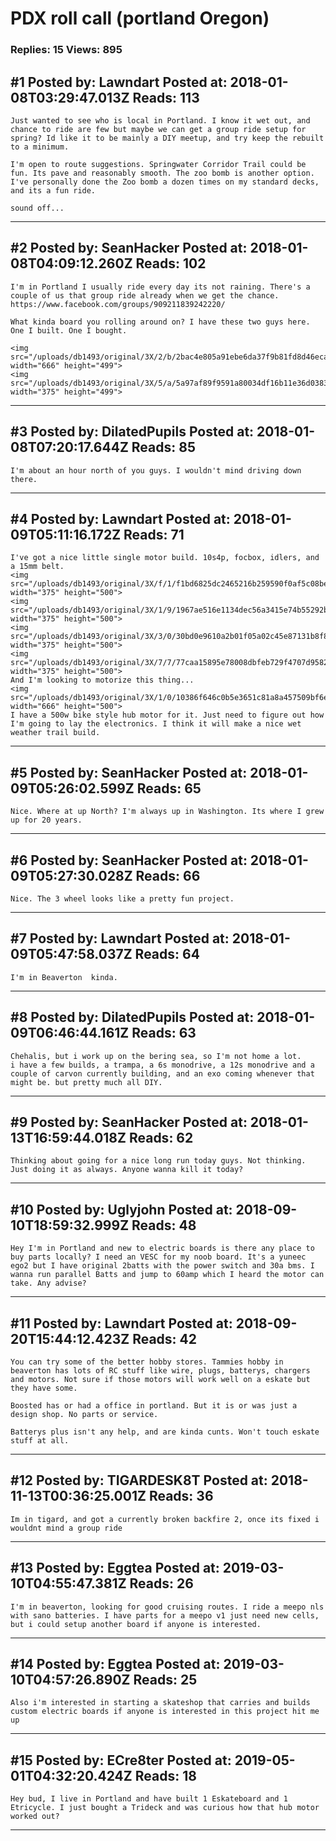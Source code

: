 # PDX roll call (portland Oregon)

### Replies: 15 Views: 895

## \#1 Posted by: Lawndart Posted at: 2018-01-08T03:29:47.013Z Reads: 113

```
Just wanted to see who is local in Portland. I know it wet out, and chance to ride are few but maybe we can get a group ride setup for spring? Id like it to be mainly a DIY meetup, and try keep the rebuilt to a minimum. 

I'm open to route suggestions. Springwater Corridor Trail could be fun. Its pave and reasonably smooth. The zoo bomb is another option. I've personally done the Zoo bomb a dozen times on my standard decks, and its a fun ride. 

sound off...
```

---
## \#2 Posted by: SeanHacker Posted at: 2018-01-08T04:09:12.260Z Reads: 102

```
I'm in Portland I usually ride every day its not raining. There's a couple of us that group ride already when we get the chance. https://www.facebook.com/groups/909211839242220/

What kinda board you rolling around on? I have these two guys here. One I built. One I bought. 

<img src="/uploads/db1493/original/3X/2/b/2bac4e805a91ebe6da37f9b81fd8d46eca24170e.jpg" width="666" height="499">
<img src="/uploads/db1493/original/3X/5/a/5a97af89f9591a80034df16b11e36d0383307718.jpg" width="375" height="499">
```

---
## \#3 Posted by: DilatedPupils Posted at: 2018-01-08T07:20:17.644Z Reads: 85

```
I'm about an hour north of you guys. I wouldn't mind driving down there.
```

---
## \#4 Posted by: Lawndart Posted at: 2018-01-09T05:11:16.172Z Reads: 71

```
I've got a nice little single motor build. 10s4p, focbox, idlers, and a 15mm belt. 
<img src="/uploads/db1493/original/3X/f/1/f1bd6825dc2465216b259590f0af5c08bed94a57.jpg" width="375" height="500">
<img src="/uploads/db1493/original/3X/1/9/1967ae516e1134dec56a3415e74b55292b23f254.jpg" width="375" height="500">
<img src="/uploads/db1493/original/3X/3/0/30bd0e9610a2b01f05a02c45e87131b8f8f2f381.jpg" width="375" height="500">
<img src="/uploads/db1493/original/3X/7/7/77caa15895e78008dbfeb729f4707d9582c5668f.jpg" width="375" height="500">
And I'm looking to motorize this thing...
<img src="/uploads/db1493/original/3X/1/0/10386f646c0b5e3651c81a8a457509bf6e4c3796.jpg" width="666" height="500">
I have a 500w bike style hub motor for it. Just need to figure out how I'm going to lay the electronics. I think it will make a nice wet weather trail build.
```

---
## \#5 Posted by: SeanHacker Posted at: 2018-01-09T05:26:02.599Z Reads: 65

```
Nice. Where at up North? I'm always up in Washington. Its where I grew up for 20 years.
```

---
## \#6 Posted by: SeanHacker Posted at: 2018-01-09T05:27:30.028Z Reads: 66

```
Nice. The 3 wheel looks like a pretty fun project.
```

---
## \#7 Posted by: Lawndart Posted at: 2018-01-09T05:47:58.037Z Reads: 64

```
I'm in Beaverton  kinda.
```

---
## \#8 Posted by: DilatedPupils Posted at: 2018-01-09T06:46:44.161Z Reads: 63

```
Chehalis, but i work up on the bering sea, so I'm not home a lot. 
i have a few builds, a trampa, a 6s monodrive, a 12s monodrive and a couple of carvon currently building, and an exo coming whenever that might be. but pretty much all DIY.
```

---
## \#9 Posted by: SeanHacker Posted at: 2018-01-13T16:59:44.018Z Reads: 62

```
Thinking about going for a nice long run today guys. Not thinking. Just doing it as always. Anyone wanna kill it today?
```

---
## \#10 Posted by: Uglyjohn Posted at: 2018-09-10T18:59:32.999Z Reads: 48

```
Hey I'm in Portland and new to electric boards is there any place to buy parts locally? I need an VESC for my noob board. It's a yuneec ego2 but I have original 2batts with the power switch and 30a bms. I wanna run parallel Batts and jump to 60amp which I heard the motor can take. Any advise?
```

---
## \#11 Posted by: Lawndart Posted at: 2018-09-20T15:44:12.423Z Reads: 42

```
You can try some of the better hobby stores. Tammies hobby in beaverton has lots of RC stuff like wire, plugs, batterys, chargers and motors. Not sure if those motors will work well on a eskate but they have some. 

Boosted has or had a office in portland. But it is or was just a design shop. No parts or service. 

Batterys plus isn't any help, and are kinda cunts. Won't touch eskate stuff at all.
```

---
## \#12 Posted by: TIGARDESK8T Posted at: 2018-11-13T00:36:25.001Z Reads: 36

```
Im in tigard, and got a currently broken backfire 2, once its fixed i wouldnt mind a group ride
```

---
## \#13 Posted by: Eggtea Posted at: 2019-03-10T04:55:47.381Z Reads: 26

```
I'm in beaverton, looking for good cruising routes. I ride a meepo nls with sano batteries. I have parts for a meepo v1 just need new cells, but i could setup another board if anyone is interested.
```

---
## \#14 Posted by: Eggtea Posted at: 2019-03-10T04:57:26.890Z Reads: 25

```
Also i'm interested in starting a skateshop that carries and builds custom electric boards if anyone is interested in this project hit me up
```

---
## \#15 Posted by: ECre8ter Posted at: 2019-05-01T04:32:20.424Z Reads: 18

```
Hey bud, I live in Portland and have built 1 Eskateboard and 1 Etricycle. I just bought a Trideck and was curious how that hub motor worked out?
```

---
